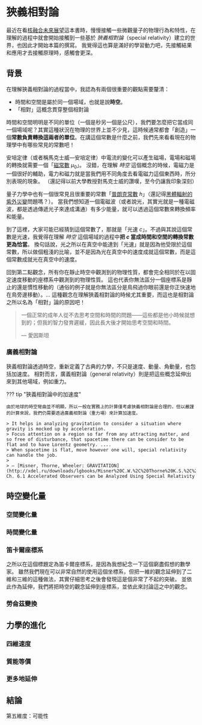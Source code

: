 # 狹義相對論

最近在看[核融合未來展望](../future-of-fusion-energy/index.md)這本書時，慢慢接觸一些微觀量子的物理行為和特性，在理解的過程中就會開始接觸到一些基於 _狹義相對論_（special relativity）建立的世界，也因此才開始本篇的撰寫。
我覺得這也算是滿好的學習動力吧，先接觸結果和應用才去接觸原理時，感觸會更深。

## 背景

在理解狹義相對論的過程當中，我認為有兩個很重要的觀點需要釐清：

-   時間和空間是屬於同一個場域，也就是說**時空**。
-   「相對」這概念貫穿整個相對論

時間和空間明明是不同的單位（一個是秒另一個是公尺），我們要怎麼把它當成同一個場域呢？其實這種狀況在物理的世界上並不少見，這時候通常都會「創造」一個**常數負責轉換這兩者的單位**。在講這個常數是什麼之前，我們先來看看現在的物理學中有哪些常見的常數吧！

安培定律（或者稱馬克士威—安培定律）中電流的變化可以產生磁場，電場和磁場的轉換就需要一個「[磁常數](https://zh.wikipedia.org/zh-tw/真空磁导率) $\mu_0$」。
沒錯，在理解 _時空_ 這個概念的時候，電磁力是一個很好的輔助，電力和磁力就是當我們用不同角度去看電磁力這個東西時，所分別表現的現象。
（還記得以前大學教授對馬克士威的讚嘆，至今仍讓我印象深刻）

量子力學中也有一個很常見且很重要的常數「[普朗克常數](https://zh.wikipedia.org/zh-tw/普朗克常数) $h$」（還記得[黑體輻射的紫外災變](https://shs.ntu.edu.tw/shsblog/?p=32550)問題嗎？）。
當我們想知道一個電磁波（或者說光，其實光就是一種電磁波，都是透過傳遞光子來達成溝通）有多少能量，就可以透過這個常數來轉換頻率和能量。

到了這裡，大家可能已經猜到這個常數了，那就是「光速 $c$」。不過與其說這個常數是光速，我覺得在理解 _時空_ 這個場域的過程中**把 $c$ 當成時間和空間的轉換常數更為恰當**。
換句話說，光之所以在真空中能達到「光速」就是因為他受限於這個常數，所以做個粗淺的比喻，並不是因為光在真空中的速度成就這個常數，而是這個常數成就光在真空中的速度。

回到第二點觀念，所有你在靜止時空中觀測到的物理性質，都會完全相同於在以固定速度移動的座標系中觀測到的物理性質。
這也代表你無法區分一個座標系是靜止的還是慣性移動的（通俗的例子就是你無法區分是鳥飛過你眼前還是你正快速地在鳥旁邊移動）。...
這種觀念在理解狹義相對論的時候尤其重要，而這也是相對論之所以名為「相對」論的原因吧！

> 一個正常的成年人從不去思考空間和時間的問題——這些都是他小時候就想到的；但我的智力發育遲緩，因此長大後才開始思考空間和時間。
>
> — 愛因斯坦

### 廣義相對論

狹義相對論透過時空，重新定義了古典的力學，不只是速度、動量、角動量，也包括加速度。
相對而言，廣義相對論（general relativity）則是把這些概念延伸出來到其他場域，例如重力。

??? tip "狹義相對論中的加速度"

    由於地球的時空彎曲並不明顯，所以一般在實務上的計算僅考慮狹義相對論是合理的，但以嚴謹的計算來說，我們仍需要透過廣義相對論（重力場）來計算加速度。

    > It helps in analyzing gravitation to consider a situation where gravity is mocked up by acceleration.
    > Focus attention on a region so far from any attracting matter, and so free of disturbance, that spacetime there can be consider to be flat and to have Lorentz geometry. ....
    > When spacetime is flat, move however one will, special relativity can handle the job.
    >
    > — [Misner, Thorne, Wheeler: GRAVITATION](http://xdel.ru/downloads/lgbooks/Misner%20C.W.%2C%20Thorne%20K.S.%2C%20Wheeler%20J.A.%20Gravitation%20%28Freeman%2C%201973%29%28K%29%28T%29%281304s%29_PGr_.pdf) Ch. 6.1 Accelerated Observers can be Analyzed Using Special Relativity

## 時空變化量

### 空間變化量

### 時間變化量

### 笛卡爾座標系

之所以在這個標題定為笛卡爾座標系，是因為我想紀念一下這個窮盡假想的數學家。
雖然我們現在可以非常自然的使用這個坐標系，但把一維的觀念延伸到了二維和三維的這種做法，其實仔細思考之後會發現這是個非常了不起的突破。
並依此作為延伸，我們將把時空的觀念延伸到座標系，並依此來討論這之中的觀念。

### 勞侖茲變換

## 力學的進化

### 四維速度

### 質能等價

### 更多地延伸

## 結論

第五維度：可能性
